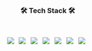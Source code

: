 <h3 align="center"><b>🛠 Tech Stack 🛠</b></h3>
</br>
<p align="center">
<img src="https://img.shields.io/badge/Python-E34F26?style=flat-square&logo=Python&logoColor=white"/></a> &nbsp
<img src="https://img.shields.io/badge/Dart-1572B6?style=flat-square&logo=Dart&logoColor=white"/></a> &nbsp
<img src="https://img.shields.io/badge/Kotlin-F7DF1E?style=flat-square&logo=Kotlin&logoColor=white"/></a> &nbsp
<img src="https://img.shields.io/badge/-C%23-000000?logo=Csharp&style=flat-square&logo=&logoColor=white"/></a> &nbsp
<!-- <img src="https://img.shields.io/badge/Android-3DDC84?style=flat-square&logo=Android&logoColor=white"/></a> &nbsp -->
<img src="https://img.shields.io/badge/Android-47A248?style=flat-square&logo=Android&logoColor=white"/></a> &nbsp 
<img src="https://img.shields.io/badge/C-4479A1?style=flat-square&logo=C&logoColor=white"/></a> &nbsp 
<img src="https://img.shields.io/badge/c++-00599C?style=flat-square&logo=c%2B%2B&logoColor=white"/></a> &nbsp </p>
